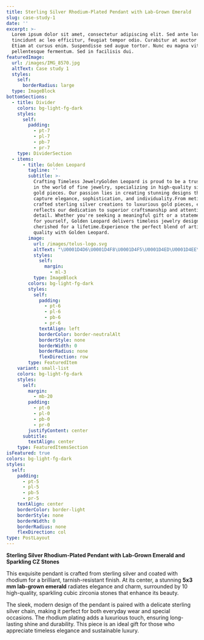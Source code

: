 ```yaml
---
title: Sterling Silver Rhodium-Plated Pendant with Lab-Grown Emerald
slug: case-study-1
date: ''
excerpt: >-
  Lorem ipsum dolor sit amet, consectetur adipiscing elit. Sed ante lorem,
  tincidunt ac leo efficitur, feugiat tempor odio. Curabitur at auctor sapien.
  Etiam at cursus enim. Suspendisse sed augue tortor. Nunc eu magna vitae lorem
  pellentesque fermentum. Sed in facilisis dui.
featuredImage:
  url: /images/IMG_8570.jpg
  altText: Case study 1
  styles:
    self:
      borderRadius: large
  type: ImageBlock
bottomSections:
  - title: Divider
    colors: bg-light-fg-dark
    styles:
      self:
        padding:
          - pt-7
          - pl-7
          - pb-7
          - pr-7
    type: DividerSection
  - items:
      - title: Golden Leopard
        tagline: ''
        subtitle: >-
          Crafting Timeless JewelryGolden Leopard is proud to be a trusted name
          in the world of fine jewelry, specializing in high-quality silver and
          gold pieces. Our passion lies in creating stunning designs that
          capture elegance, sophistication, and individuality.From meticulously
          crafted sterling silver creations to luxurious gold pieces, each item
          reflects our dedication to superior craftsmanship and attention to
          detail. Whether you're seeking a meaningful gift or a statement piece
          for yourself, Golden Leopard delivers timeless jewelry designed to be
          cherished for a lifetime.Experience the perfect blend of artistry and
          quality with Golden Leopard.
        image:
          url: /images/telus-logo.svg
          altText: "\U0001D4D6\U0001D4F8\U0001D4F5\U0001D4ED\U0001D4EE\U0001D4F7 \U0001D4F5\U0001D4EE\U0001D4F8\U0001D4F9\U0001D4EA\U0001D4FB\U0001D4ED"
          styles:
            self:
              margin:
                - ml-3
          type: ImageBlock
        colors: bg-light-fg-dark
        styles:
          self:
            padding:
              - pt-6
              - pl-6
              - pb-6
              - pr-6
            textAlign: left
            borderColor: border-neutralAlt
            borderStyle: none
            borderWidth: 0
            borderRadius: none
            flexDirection: row
        type: FeaturedItem
    variant: small-list
    colors: bg-light-fg-dark
    styles:
      self:
        margin:
          - mb-20
        padding:
          - pt-0
          - pl-0
          - pb-0
          - pr-0
        justifyContent: center
      subtitle:
        textAlign: center
    type: FeaturedItemsSection
isFeatured: true
colors: bg-light-fg-dark
styles:
  self:
    padding:
      - pt-5
      - pl-5
      - pb-5
      - pr-5
    textAlign: center
    borderColor: border-light
    borderStyle: none
    borderWidth: 0
    borderRadius: none
    flexDirection: col
type: PostLayout
---
```

**Sterling Silver Rhodium-Plated Pendant with Lab-Grown Emerald and Sparkling CZ Stones**

This exquisite pendant is crafted from sterling silver and coated with rhodium for a brilliant, tarnish-resistant finish. At its center, a stunning **5x3 mm lab-grown emerald** radiates elegance and charm, surrounded by 10 high-quality, sparkling cubic zirconia stones that enhance its beauty.

The sleek, modern design of the pendant is paired with a delicate sterling silver chain, making it perfect for both everyday wear and special occasions. The rhodium plating adds a luxurious touch, ensuring long-lasting shine and durability. This piece is an ideal gift for those who appreciate timeless elegance and sustainable luxury.



